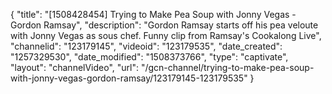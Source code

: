 {
    "title": "[1508428454] Trying to Make Pea Soup with Jonny Vegas - Gordon Ramsay",
    "description": "Gordon Ramsay starts off his pea veloute with Jonny Vegas as sous chef. Funny clip from Ramsay's Cookalong Live",
    "channelid": "123179145",
    "videoid": "123179535",
    "date_created": "1257329530",
    "date_modified": "1508373766",
    "type": "captivate",
    "layout": "channelVideo",
    "url": "\/gcn-channel\/trying-to-make-pea-soup-with-jonny-vegas-gordon-ramsay\/123179145-123179535"
}